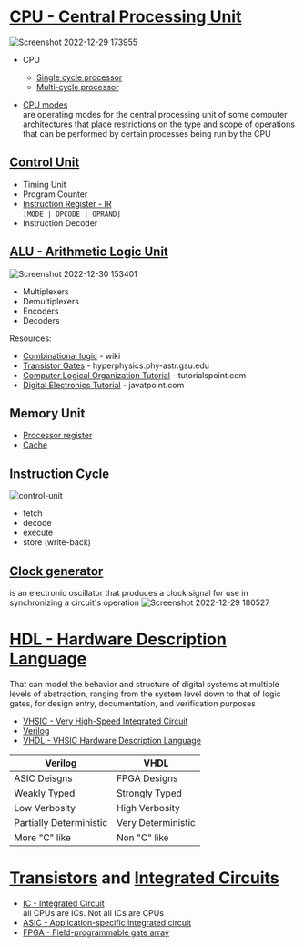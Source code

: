 # [CPU - Central Processing Unit](https://en.wikipedia.org/wiki/Central_processing_unit)
![Screenshot 2022-12-29 173955](https://user-images.githubusercontent.com/8178412/209962040-d0477f62-f7c6-47ff-9c0c-d811f2b043bc.png)



- CPU
    - [Single cycle processor](https://en.wikipedia.org/wiki/Single_cycle_processor)
    - [Multi-cycle processor](https://en.wikipedia.org/wiki/Multi-cycle_processor)

- [CPU modes](https://en.wikipedia.org/wiki/CPU_modes) <br/>
are operating modes for the central processing unit of some computer architectures that place restrictions on the type and scope of operations that can be performed by certain processes being run by the CPU

## [Control Unit](https://en.wikipedia.org/wiki/Control_unit)
- Timing Unit
- Program Counter
- [Instruction Register - IR](https://en.wikipedia.org/wiki/Instruction_register)<br/>
`[MODE | OPCODE | OPRAND]` 
- Instruction Decoder

## [ALU - Arithmetic Logic Unit](https://en.wikipedia.org/wiki/Arithmetic_logic_unit)
![Screenshot 2022-12-30 153401](https://user-images.githubusercontent.com/8178412/210066237-fe038fa3-de2e-43a1-9b59-d74622dfe318.png)

- Multiplexers
- Demultiplexers
- Encoders 
- Decoders

Resources:
- [Combinational logic](https://en.wikipedia.org/wiki/Combinational_logic) - wiki
- [Transistor Gates](http://hyperphysics.phy-astr.gsu.edu/hbase/Electronic/trangate.html) - hyperphysics.phy-astr.gsu.edu
- [Computer Logical Organization Tutorial](https://www.tutorialspoint.com/computer_logical_organization/index.htm) - tutorialspoint.com
- [Digital Electronics Tutorial](https://www.javatpoint.com/digital-electronics) - javatpoint.com


## Memory Unit

- [Processor register](https://en.wikipedia.org/wiki/Processor_register)
- [Cache](https://en.wikipedia.org/wiki/CPU_cache)

## Instruction Cycle
![control-unit](https://user-images.githubusercontent.com/8178412/209962028-b7ea8be5-0321-4a40-88aa-6959fa1f7e58.png)
- fetch
- decode
- execute
- store (write-back)

## [Clock generator](https://en.wikipedia.org/wiki/Clock_generator)
is an electronic oscillator that produces a clock signal for use in synchronizing a circuit's operation
![Screenshot 2022-12-29 180527](https://user-images.githubusercontent.com/8178412/209966681-39087926-f490-4c6c-9857-d9f17f1db1df.png)



# [HDL - Hardware Description Language](https://en.wikipedia.org/wiki/Hardware_description_language)
That can model the behavior and structure of digital systems at multiple levels of abstraction, ranging from the system level down to that of logic gates, for design entry, documentation, and verification purposes
- [VHSIC - Very High-Speed Integrated Circuit](https://en.wikipedia.org/wiki/Very_High_Speed_Integrated_Circuit_Program)
- [Verilog](https://en.wikipedia.org/wiki/Verilog) <br/>
- [VHDL - VHSIC Hardware Description Language](https://en.wikipedia.org/wiki/VHDL)<br/>

| Verilog                   | VHDL                  |
| ------------------------- | --------------------- |
| ASIC Deisgns              | FPGA Designs          |
| Weakly Typed              | Strongly Typed        |
| Low Verbosity             | High Verbosity        |
| Partially Deterministic   | Very Deterministic    |
| More "C" like             | Non "C" like          |

# [Transistors](https://en.wikipedia.org/wiki/Transistor) and [Integrated Circuits](https://en.wikipedia.org/wiki/Integrated_circuit)
- [IC - Integrated Circuit](https://en.wikipedia.org/wiki/Integrated_circuit) <br/>
all CPUs are ICs. Not all ICs are CPUs
- [ASIC - Application-specific integrated circuit](https://en.wikipedia.org/wiki/Application-specific_integrated_circuit)
- [FPGA - Field-programmable gate array](https://en.wikipedia.org/wiki/Field-programmable_gate_array)